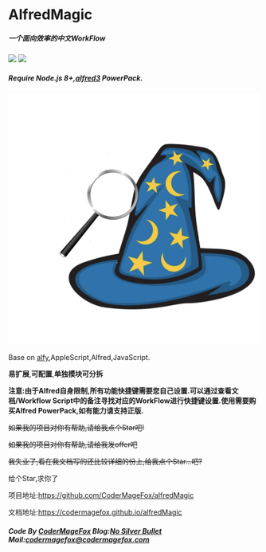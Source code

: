 # AlfredMagic
#####  一个面向效率的中文WorkFlow
![](https://img.shields.io/badge/NodeJs-8.0%2B-green.svg) ![](https://img.shields.io/badge/Alfred-3-green.svg)

#####  Require Node.js 8+,[alfred3](https://www.alfredapp.com/) PowerPack.
![](./icon.png) 


Base on [alfy](https://github.com/sindresorhus/alfy),AppleScript,Alfred,JavaScript.

**易扩展**,**可配置**,**单独模块可分拆**

**注意:由于Alfred自身限制,所有功能快捷键需要您自己设置.可以通过查看文档/Workflow Script中的备注寻找对应的WorkFlow进行快捷键设置.使用需要购买Alfred PowerPack,如有能力请支持正版.**

~~如果我的项目对你有帮助,请给我点个Star吧!~~

~~如果我的项目对你有帮助,请给我发offer吧~~

~~我失业了,看在我文档写的还比较详细的份上,给我点个Star...吧?~~

给个Star,求你了

项目地址:https://github.com/CoderMageFox/alfredMagic

文档地址:https://codermagefox.github.io/alfredMagic

#####  Code By [CoderMageFox](https://github.com/CoderMageFox) Blog:[No Silver Bullet](http://blog.codermagefox.com/) Mail:codermagefox@codermagefox.com


